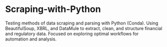 # Scraping-with-Python
Testing methods of data scraping and parsing with Python (Conda). Using BeautifulSoup, XBRL, and DataMule to extract, clean, and structure financial and regulatory data. Focused on exploring optimal workflows for automation and analysis.
